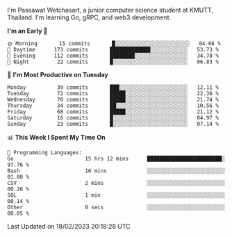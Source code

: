 
I'm Passawat Wetchasart, a junior computer science student at KMUTT, Thailand. I'm learning Go, gRPC, and web3 development.



<!--START_SECTION:waka-->
**I'm an Early 🐤** 

```text
🌞 Morning       15 commits       █░░░░░░░░░░░░░░░░░░░░░░░░   04.66 % 
🌆 Daytime      173 commits       █████████████░░░░░░░░░░░░   53.73 % 
🌃 Evening      112 commits       ████████░░░░░░░░░░░░░░░░░   34.78 % 
🌙 Night         22 commits       █░░░░░░░░░░░░░░░░░░░░░░░░   06.83 % 

```
📅 **I'm Most Productive on Tuesday** 

```text
Monday          39 commits       ███░░░░░░░░░░░░░░░░░░░░░░   12.11 % 
Tuesday         72 commits       █████░░░░░░░░░░░░░░░░░░░░   22.36 % 
Wednesday       70 commits       █████░░░░░░░░░░░░░░░░░░░░   21.74 % 
Thursday        34 commits       ██░░░░░░░░░░░░░░░░░░░░░░░   10.56 % 
Friday          68 commits       █████░░░░░░░░░░░░░░░░░░░░   21.12 % 
Saturday        16 commits       █░░░░░░░░░░░░░░░░░░░░░░░░   04.97 % 
Sunday          23 commits       █░░░░░░░░░░░░░░░░░░░░░░░░   07.14 % 

```


📊 **This Week I Spent My Time On** 

```text
💬 Programming Languages: 
Go                       15 hrs 12 mins      ████████████████████████░   97.76 % 
Bash                     16 mins             ░░░░░░░░░░░░░░░░░░░░░░░░░   01.80 % 
CSV                      2 mins              ░░░░░░░░░░░░░░░░░░░░░░░░░   00.26 % 
SQL                      1 min               ░░░░░░░░░░░░░░░░░░░░░░░░░   00.14 % 
Other                    0 secs              ░░░░░░░░░░░░░░░░░░░░░░░░░   00.05 % 

```


 Last Updated on 18/02/2023 20:18:28 UTC
<!--END_SECTION:waka-->

<!--
**markpassawat/markpassawat** is a ✨ _special_ ✨ repository because its `README.md` (this file) appears on your GitHub profile.

Here are some ideas to get you started:

- 🔭 I’m currently working on ...
- 🌱 I’m currently learning ...
- 👯 I’m looking to collaborate on ...
- 🤔 I’m looking for help with ...
- 💬 Ask me about ...
- 📫 How to reach me: ...
- 😄 Pronouns: He/Him
- ⚡ Fun fact: ...
-->
